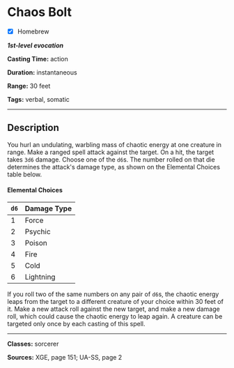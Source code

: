 # Chaos Bolt

- [x] Homebrew

***1st-level evocation***

**Casting Time:** action

**Duration:** instantaneous

**Range:** 30 feet

**Tags:** verbal, somatic

---
## Description
You hurl an undulating, warbling mass of chaotic energy at one creature in range.
Make a ranged spell attack against the target.
On a hit, the target takes `3d6` damage.
Choose one of the `d6`s.
The number rolled on that die determines the attack's damage type, as shown on the Elemental Choices table below.

#### Elemental Choices
| `d6` | Damage Type                        |
|------|------------------------------------|
| 1    | Force                              |
| 2    | Psychic                            |
| 3    | Poison                             |
| 4    | Fire                               |
| 5    | Cold                               |
| 6    | Lightning                          | 

If you roll two of the same numbers on any pair of `d6`s, the chaotic energy leaps from the target to a different creature of your choice within 30 feet of it.
Make a new attack roll against the new target, and make a new damage roll, which could cause the chaotic energy to leap again.
A creature can be targeted only once by each casting of this spell.

---

**Classes:** sorcerer

**Sources:** XGE, page 151; UA-SS, page 2

